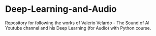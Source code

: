 # Deep-Learning-and-Audio
Repository for following the works of Valerio Velardo - The Sound of AI Youtube channel and his Deep Learning (for Audio) with Python course.
